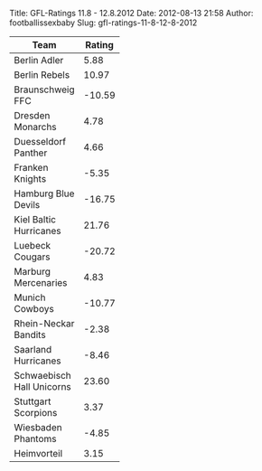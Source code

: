 Title: GFL-Ratings 11.8 - 12.8.2012
Date: 2012-08-13 21:58
Author: footballissexbaby
Slug: gfl-ratings-11-8-12-8-2012

<table class="table"><thead><tr><th width="60">Team</th><th width="20">Rating</th></tr></thead><tbody><tr><td>Berlin Adler</td><td>5.88</td></tr><tr><td>Berlin Rebels</td><td>10.97</td></tr><tr><td>Braunschweig FFC</td><td>-10.59</td></tr><tr><td>Dresden Monarchs</td><td>4.78</td></tr><tr><td>Duesseldorf Panther</td><td>4.66</td></tr><tr><td>Franken Knights</td><td>-5.35</td></tr><tr><td>Hamburg Blue Devils</td><td>-16.75</td></tr><tr><td>Kiel Baltic Hurricanes</td><td>21.76</td></tr><tr><td>Luebeck Cougars</td><td>-20.72</td></tr><tr><td>Marburg Mercenaries</td><td>4.83</td></tr><tr><td>Munich Cowboys</td><td>-10.77</td></tr><tr><td>Rhein-Neckar Bandits</td><td>-2.38</td></tr><tr><td>Saarland Hurricanes</td><td>-8.46</td></tr><tr><td>Schwaebisch Hall Unicorns</td><td>23.60</td></tr><tr><td>Stuttgart Scorpions</td><td>3.37</td></tr><tr><td>Wiesbaden Phantoms</td><td>-4.85</td></tr><tr></tr><tr><td>Heimvorteil</td><td>3.15</td></tr></tbody></table>
